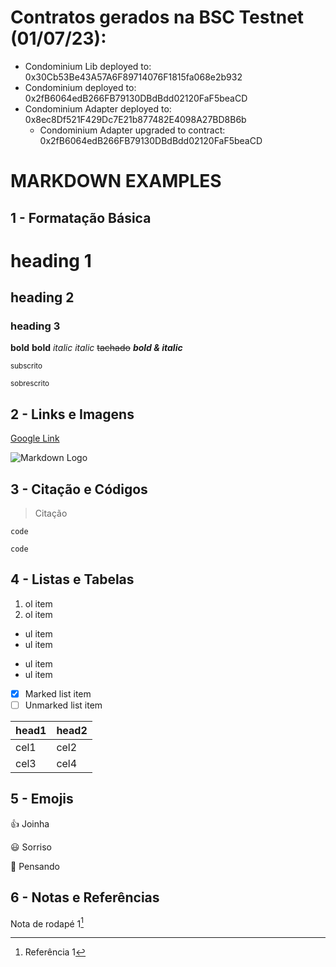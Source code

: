 # Contratos gerados na BSC Testnet (01/07/23):

- Condominium Lib deployed to: 0x30Cb53Be43A57A6F89714076F1815fa068e2b932
- Condominium deployed to: 0x2fB6064edB266FB79130DBdBdd02120FaF5beaCD
- Condominium Adapter deployed to: 0x8ec8Df521F429Dc7E21b877482E4098A27BD8B6b
    - Condominium Adapter upgraded to contract: 0x2fB6064edB266FB79130DBdBdd02120FaF5beaCD
























# MARKDOWN EXAMPLES

## 1 - Formatação Básica

# heading 1
## heading 2
### heading 3

**bold**
__bold__
*italic*
_italic_
~~tachado~~
***bold & italic***

<sub>subscrito</sub>

<sup>sobrescrito</sup>

## 2 - Links e Imagens

[Google Link](http://google.com)

![Markdown Logo](https://plugins.jetbrains.com/files/18897/166369/icon/pluginIcon.png)

## 3 - Citação e Códigos

> Citação

`code`

```
code
```

## 4 - Listas e Tabelas

1. ol item
2. ol item

- ul item
- ul item

* ul item
* ul item

- [x] Marked list item
- [ ] Unmarked list item

|head1|head2|
|-----|-----|
|cel1 |cel2 |
|cel3 |cel4 |

## 5 - Emojis

:+1: Joinha

:smiley: Sorriso

:thinking: Pensando

## 6 - Notas e Referências

Nota de rodapé 1[^1]

[^1]: Referência 1

